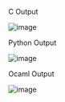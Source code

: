 C Output

![image](https://github.com/user-attachments/assets/59ace385-9106-4bbd-97b9-777dd141f44d)

Python Output

![image](https://github.com/user-attachments/assets/b21e70e6-109c-4d86-9c9e-0cd9d2c4bccf)

Ocaml Output

![image](https://github.com/user-attachments/assets/73228469-291f-4825-8e53-d2464547f632)


